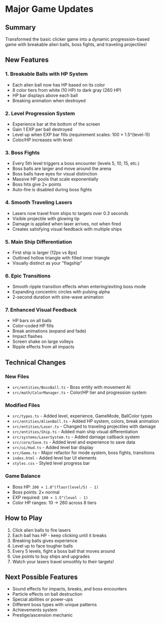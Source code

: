 # Major Game Updates

## Summary
Transformed the basic clicker game into a dynamic progression-based game with breakable alien balls, boss fights, and traveling projectiles!

## New Features

### 1. **Breakable Balls with HP System**
- Each alien ball now has HP based on its color
- 8 color tiers from white (10 HP) to dark gray (260 HP)
- HP bar displays above each ball
- Breaking animation when destroyed

### 2. **Level Progression System**
- Experience bar at the bottom of the screen
- Gain 1 EXP per ball destroyed
- Level up when EXP bar fills (requirement scales: 100 × 1.5^(level-1))
- Color/HP increases with level

### 3. **Boss Fights**
- Every 5th level triggers a boss encounter (levels 5, 10, 15, etc.)
- Boss balls are larger and move around the arena
- Boss balls have eyes for visual distinction
- Massive HP pools that scale exponentially
- Boss hits give 2× points
- Auto-fire is disabled during boss fights

### 4. **Smooth Traveling Lasers**
- Lasers now travel from ships to targets over 0.3 seconds
- Visible projectile with glowing tip
- Damage is applied when laser arrives, not when fired
- Creates satisfying visual feedback with multiple ships

### 5. **Main Ship Differentiation**
- First ship is larger (12px vs 8px)
- Outlined hollow triangle with filled inner triangle
- Visually distinct as your "flagship"

### 6. **Epic Transitions**
- Smooth ripple transition effects when entering/exiting boss mode
- Expanding concentric circles with pulsing alpha
- 2-second duration with sine-wave animation

### 7. **Enhanced Visual Feedback**
- HP bars on all balls
- Color-coded HP fills
- Break animations (expand and fade)
- Impact flashes
- Screen shake on large volleys
- Ripple effects from all impacts

## Technical Changes

### New Files
- `src/entities/BossBall.ts` - Boss entity with movement AI
- `src/math/ColorManager.ts` - Color/HP tier and progression system

### Modified Files
- `src/types.ts` - Added level, experience, GameMode, BallColor types
- `src/entities/AlienBall.ts` - Added HP system, colors, break animation
- `src/entities/Laser.ts` - Changed to traveling projectiles with damage
- `src/entities/Ship.ts` - Added main ship visual differentiation
- `src/systems/LaserSystem.ts` - Added damage callback system
- `src/core/Save.ts` - Added level and experience to save data
- `src/ui/Hud.ts` - Added level bar display
- `src/Game.ts` - Major refactor for mode system, boss fights, transitions
- `index.html` - Added level bar UI elements
- `styles.css` - Styled level progress bar

### Game Balance
- Boss HP: `200 × 1.8^(floor(level/5) - 1)`
- Boss points: 2× normal
- EXP required: `100 × 1.5^(level - 1)`
- Color HP ranges: 10 → 260 across 8 tiers

## How to Play
1. Click alien balls to fire lasers
2. Each ball has HP - keep clicking until it breaks
3. Breaking balls gives experience
4. Level up to face tougher balls
5. Every 5 levels, fight a boss ball that moves around
6. Use points to buy ships and upgrades
7. Watch your lasers travel smoothly to their targets!

## Next Possible Features
- Sound effects for impacts, breaks, and boss encounters
- Particle effects on ball destruction
- Special abilities or power-ups
- Different boss types with unique patterns
- Achievements system
- Prestige/ascension mechanic

